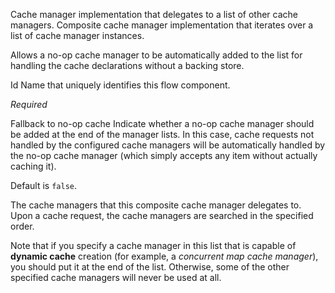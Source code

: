 
Cache manager implementation that delegates to a list of other cache managers.
Composite cache manager implementation that iterates over a list of cache manager instances.

Allows a no-op cache manager to be automatically added to the list for handling the cache declarations without a backing store.


Id
Name that uniquely identifies this flow component.

<i>Required</i>


Fallback to no-op cache
Indicate whether a no-op cache manager should be added at the end of the manager lists. In this case, cache requests not handled by the configured cache managers will be automatically handled by the no-op cache manager (which simply accepts any item without actually caching it).

Default is <code>false</code>.


The cache managers that this composite cache manager delegates to. Upon a cache request, the cache managers are searched in the specified order.

Note that if you specify a cache manager in this list that is capable of <b>dynamic cache</b> creation (for example, a <i>concurrent map cache manager</i>), you should put it at the end of the list. Otherwise, some of the other specified cache managers will never be used at all.

